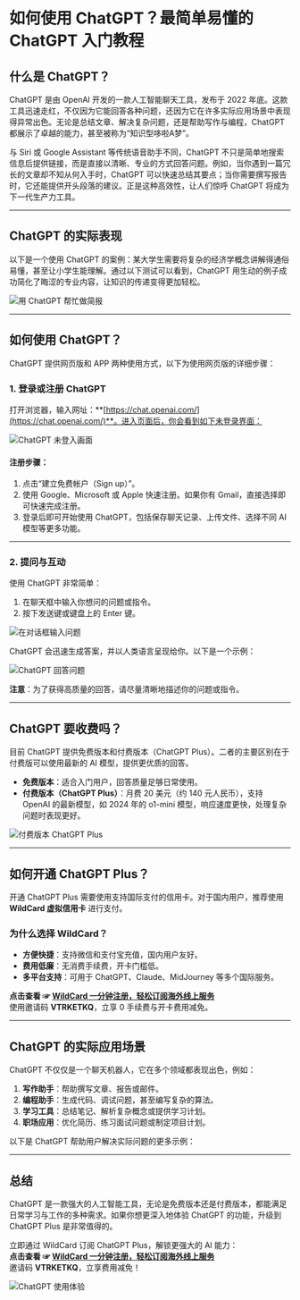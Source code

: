 # 如何使用 ChatGPT？最简单易懂的 ChatGPT 入门教程

## 什么是 ChatGPT？

ChatGPT 是由 OpenAI 开发的一款人工智能聊天工具，发布于 2022 年底。这款工具迅速走红，不仅因为它能回答各种问题，还因为它在许多实际应用场景中表现得异常出色。无论是总结文章、解决复杂问题，还是帮助写作与编程，ChatGPT 都展示了卓越的能力，甚至被称为“知识型哆啦A梦”。

与 Siri 或 Google Assistant 等传统语音助手不同，ChatGPT 不只是简单地搜索信息后提供链接，而是直接以清晰、专业的方式回答问题。例如，当你遇到一篇冗长的文章却不知从何入手时，ChatGPT 可以快速总结其要点；当你需要撰写报告时，它还能提供开头段落的建议。正是这种高效性，让人们惊呼 ChatGPT 将成为下一代生产力工具。

---

## ChatGPT 的实际表现

以下是一个使用 ChatGPT 的案例：某大学生需要将复杂的经济学概念讲解得通俗易懂，甚至让小学生能理解。通过以下测试可以看到，ChatGPT 用生动的例子成功简化了晦涩的专业内容，让知识的传递变得更加轻松。

![用 ChatGPT 帮忙做简报](https://explainthis.s3-ap-northeast-1.amazonaws.com/534a0ce384f0416480c7ddbc05a95d2c.png)

---

## 如何使用 ChatGPT？

ChatGPT 提供网页版和 APP 两种使用方式，以下为使用网页版的详细步骤：

### 1. 登录或注册 ChatGPT

打开浏览器，输入网址：**[https://chat.openai.com/](https://chat.openai.com/)**。进入页面后，你会看到如下未登录界面：

![ChatGPT 未登入画面](https://explainthis.s3-ap-northeast-1.amazonaws.com/cacb725a32e2459292ec4f7741e23e34.png)

#### 注册步骤：

1. 点击“建立免费帐户（Sign up）”。
2. 使用 Google、Microsoft 或 Apple 快速注册。如果你有 Gmail，直接选择即可快速完成注册。
3. 登录后即可开始使用 ChatGPT，包括保存聊天记录、上传文件、选择不同 AI 模型等更多功能。

---

### 2. 提问与互动

使用 ChatGPT 非常简单：

1. 在聊天框中输入你想问的问题或指令。
2. 按下发送键或键盘上的 Enter 键。

![在对话框输入问题](https://explainthis.s3-ap-northeast-1.amazonaws.com/0eb445f8865445a380faa0079ba2dfd5.png)

ChatGPT 会迅速生成答案，并以人类语言呈现给你。以下是一个示例：

![ChatGPT 回答问题](https://explainthis.s3-ap-northeast-1.amazonaws.com/9006ac589a0e4811a58ed8047244a4d8.png)

**注意**：为了获得高质量的回答，请尽量清晰地描述你的问题或指令。

---

## ChatGPT 要收费吗？

目前 ChatGPT 提供免费版本和付费版本（ChatGPT Plus）。二者的主要区别在于付费版可以使用最新的 AI 模型，提供更优质的回答。

- **免费版本**：适合入门用户，回答质量足够日常使用。
- **付费版本（ChatGPT Plus）**：月费 20 美元（约 140 元人民币），支持 OpenAI 的最新模型，如 2024 年的 o1-mini 模型，响应速度更快，处理复杂问题时表现更好。

![付费版本 ChatGPT Plus](https://explainthis.s3-ap-northeast-1.amazonaws.com/76afecd6ecd241d0bd00e9d6948fcfb5.png)

---

## 如何开通 ChatGPT Plus？

开通 ChatGPT Plus 需要使用支持国际支付的信用卡。对于国内用户，推荐使用 **WildCard 虚拟信用卡** 进行支付。

### 为什么选择 WildCard？

- **方便快捷**：支持微信和支付宝充值，国内用户友好。
- **费用低廉**：无消费手续费，开卡门槛低。
- **多平台支持**：可用于 ChatGPT、Claude、MidJourney 等多个国际服务。

**点击查看 ☞ [WildCard  一分钟注册，轻松订阅海外线上服务](https://yeka.ai/i/VTRKETKQ)**  
使用邀请码 **VTRKETKQ**，立享 0 手续费与开卡费用减免。

---

## ChatGPT 的实际应用场景

ChatGPT 不仅仅是一个聊天机器人，它在多个领域都表现出色，例如：

1. **写作助手**：帮助撰写文章、报告或邮件。
2. **编程助手**：生成代码、调试问题，甚至编写复杂的算法。
3. **学习工具**：总结笔记、解析复杂概念或提供学习计划。
4. **职场应用**：优化简历、练习面试问题或制定项目计划。

以下是 ChatGPT 帮助用户解决实际问题的更多示例：

---

## 总结

ChatGPT 是一款强大的人工智能工具，无论是免费版本还是付费版本，都能满足日常学习与工作的多种需求。如果你想更深入地体验 ChatGPT 的功能，升级到 ChatGPT Plus 是非常值得的。

立即通过 WildCard 订阅 ChatGPT Plus，解锁更强大的 AI 能力：  
**点击查看 ☞ [WildCard  一分钟注册，轻松订阅海外线上服务](https://yeka.ai/i/VTRKETKQ)**  
邀请码 **VTRKETKQ**，立享费用减免！

![ChatGPT 使用体验](https://explainthis.s3-ap-northeast-1.amazonaws.com/3d4ff7df738f40e79ecba4b65ca561b2.png)
